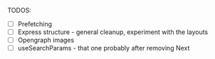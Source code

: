 TODOS:
- [ ] Prefetching
- [ ] Express structure - general cleanup, experiment with the layouts
- [ ] Opengraph images
- [ ] useSearchParams - that one probably after removing Next